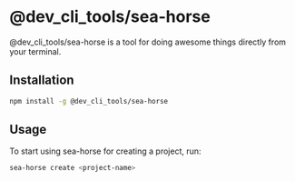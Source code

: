 # @dev_cli_tools/sea-horse

@dev_cli_tools/sea-horse is a tool for doing awesome things directly from your terminal.

## Installation

```bash
npm install -g @dev_cli_tools/sea-horse
```

## Usage
To start using sea-horse for creating a project, run:

```bash
sea-horse create <project-name>
```

